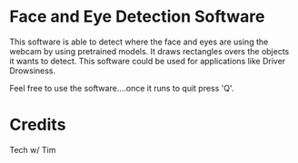 # Face and Eye Detection Software

This software is able to detect where the face and eyes are using the webcam by using pretrained models. 
It draws rectangles overs the objects it wants to detect.
This software could be used for applications like Driver Drowsiness. 

Feel free to use the software....once it runs to quit press 'Q'.

# Credits
Tech w/ Tim 
